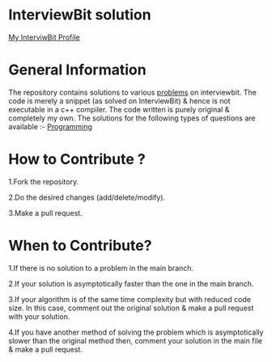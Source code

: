 # **InterviewBit** solution
   [My InterviwBit Profile](https://www.interviewbit.com/profile/akanksha-pandey_547)
# General Information

The repository contains solutions to various [problems](https://www.interviewbit.com/practice/) on interviewbit. The code is merely a snippet (as solved on InterviewBit) & hence is not executable in a c++ compiler.
The code written is purely original & completely my own.
The solutions for the following types of questions are available :-
     [Programming](https://www.interviewbit.com/practice/)

# How to Contribute ?

1.Fork the repository.

2.Do the desired changes (add/delete/modify).

3.Make a pull request.

# When to Contribute?

1.If there is no solution to a problem in the main branch.

2.If your solution is asymptotically faster than the one in the main branch.

3.If your algorithm is of the same time complexity but with reduced code size. In this case, comment out the original solution & make a pull request with your solution.

4.If you have another method of solving the problem which is asymptotically slower than the original method then, comment your solution in the main file & make a pull request.
